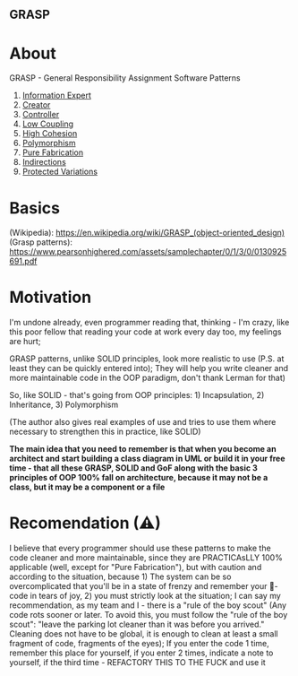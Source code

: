 ## GRASP

# About
GRASP - General Responsibility Assignment Software Patterns

1) [Information Expert](docs/INFORMATION-EXPERT.md)
2) [Creator](docs/CREATOR.md)
3) [Controller](docs/CONTROLLER.md)
4) [Low Coupling](docs/LOW-COUPLING.md)
5) [High Cohesion](docs/HIGH-COHESION.md)
6) [Polymorphism](docs/POLYMORPHISM.md)
7) [Pure Fabrication](docs/PURE-FABRICATION.md)
8) [Indirections](docs/INDIRECTIONS.md)
9) [Protected Variations](docs/PROTECTED-VARIATIONS.md)

# Basics
(Wikipedia): https://en.wikipedia.org/wiki/GRASP_(object-oriented_design)
(Grasp patterns): https://www.pearsonhighered.com/assets/samplechapter/0/1/3/0/0130925691.pdf

# Motivation
I'm undone already, even programmer reading that, thinking - I'm crazy, like this poor fellow that reading your code at work every day too, my feelings are hurt;

GRASP patterns, unlike SOLID principles, look more realistic to use (P.S. at least they can be quickly entered into); They will help you write cleaner and more maintainable code in the OOP paradigm, don't thank Lerman for that)

So, like SOLID - that's going from OOP principles: 1) Incapsulation, 2) Inheritance, 3) Polymorphism

(The author also gives real examples of use and tries to use them where necessary to strengthen this in practice, like SOLID)

**The main idea that you need to remember is that when you become an architect and start building a class diagram in UML or build it in your free time - that all these GRASP, SOLID and GoF along with the basic 3 principles of OOP 100% fall on architecture, because it may not be a class, but it may be a component or a file**

# Recomendation (⚠)
I believe that every programmer should use these patterns to make the code cleaner and more maintainable, since they are PRACTICAsLLY 100% applicable (well, except for "Pure Fabrication"), but with caution and according to the situation, because 1) The system can be so overcomplicated that you'll be in a state of frenzy and remember your 💩-code in tears of joy, 2) you must strictly look at the situation; I can say my recommendation, as my team and I - there is a "rule of the boy scout" (Any code rots sooner or later. To avoid this, you must follow the "rule of the boy scout": "leave the parking lot cleaner than it was before you arrived." Cleaning does not have to be global, it is enough to clean at least a small fragment of code, fragments of the eyes); If you enter the code 1 time, remember this place for yourself, if you enter 2 times, indicate a note to yourself, if the third time - REFACTORY THIS TO THE FUCK and use it
